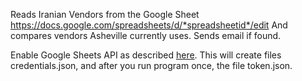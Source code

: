 Reads Iranian Vendors from the Google Sheet 
https://docs.google.com/spreadsheets/d/*spreadsheetid*/edit
And compares vendors Asheville currently uses. Sends email if found.

Enable Google Sheets API as described [here](https://developers.google.com/sheets/api/quickstart/nodejs). This will create files credentials.json, and after you run program once, the file token.json.


